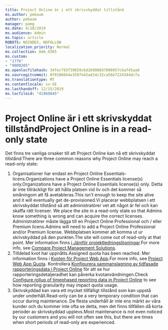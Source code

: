 ```yaml
---
title: Project Online är i ett skrivskyddat tillstånd
ms.author: pebaum
author: pebaum
manager: pamg
ms.date: 4/10/2019
ms.audience: Admin
ms.topic: article
ROBOTS: NOINDEX, NOFOLLOW
localization_priority: Normal
ms.collection: Adm_O365
ms.custom:
- "1776"
- "9000205"
ms.openlocfilehash: 34fecf93f39659cbd26998697090957c6af45aa0
ms.sourcegitcommit: 0f0186044a3597e42ad14c32ca58e7224344dcfa
ms.translationtype: MT
ms.contentlocale: sv-SE
ms.lasthandoff: 12/15/2019
ms.locfileid: "41969845"
---
```

# <a name="project-online-is-in-a-read-only-state"></a><span data-ttu-id="9f216-102">Project Online är i ett skrivskyddat tillstånd</span><span class="sxs-lookup"><span data-stu-id="9f216-102">Project Online is in a read-only state</span></span>

<span data-ttu-id="9f216-103">Det finns tre vanliga orsaker till att Project Online kan nå ett skrivskyddat tillstånd:</span><span class="sxs-lookup"><span data-stu-id="9f216-103">There are three common reasons why Project Online may reach a read-only state:</span></span>

1. <span data-ttu-id="9f216-104">Organisationer har endast en Project Online Essentials-licens.Organizations have a Project Online Essentials license(s) only.</span><span class="sxs-lookup"><span data-stu-id="9f216-104">Organizations have a Project Online Essentials license(s) only.</span></span> <span data-ttu-id="9f216-105">Detta är inte tillräckligt för att hålla platsen vid liv och det kommer så småningom att få avetableras.</span><span class="sxs-lookup"><span data-stu-id="9f216-105">This isn't enough to keep the site alive and it will eventually get de-provisioned.</span></span><span data-ttu-id="9f216-106">Vi placerar webbplatsen i ett skrivskyddat tillstånd så att administratörer vet att något är fel och kan skaffa rätt licenser.</span><span class="sxs-lookup"><span data-stu-id="9f216-106"> We place the site in a read-only state so that Admins know something is wrong and can acquire the correct licenses.</span></span> <span data-ttu-id="9f216-107">Administratörer måste lägga till en Project Online Professional och / eller Premium licens.</span><span class="sxs-lookup"><span data-stu-id="9f216-107">Admins will need to add a Project Online Professional and/or Premium license.</span></span> <span data-ttu-id="9f216-108">Webbplatsen kommer att komma ut ur skrivskyddad på den punkten.</span><span class="sxs-lookup"><span data-stu-id="9f216-108">The site will come out of read-only at that point.</span></span> <span data-ttu-id="9f216-109">Mer information finns [i Jämför projektledningslösningar](https://products.office.com/project/compare-microsoft-project-management-software?tab=1).</span><span class="sxs-lookup"><span data-stu-id="9f216-109">For more info, see [Compare Project Management Solutions](https://products.office.com/project/compare-microsoft-project-management-software?tab=1).</span></span>
2. <span data-ttu-id="9f216-110">Tilldelad kvot har uppnåtts.</span><span class="sxs-lookup"><span data-stu-id="9f216-110">Assigned quota has been reached.</span></span> <span data-ttu-id="9f216-111">Mer information finns i [Kvoten för Project Web App](https://docs.microsoft.com/projectonline/tune-project-online-performance#project-web-app-quota).</span><span class="sxs-lookup"><span data-stu-id="9f216-111">For more info, see [Project Web App Quota](https://docs.microsoft.com/projectonline/tune-project-online-performance#project-web-app-quota).</span></span> <span data-ttu-id="9f216-112">Kontrollera [Konfigurera sammanslagning av tidfasade rapporteringsdata i Project Online](https://docs.microsoft.com/ProjectOnline/configure-rollup-of-timephased-reporting-data-in-project-online?redirectSourcePath=%252fen-us%252farticle%252fConfigure-rollup-of-timephased-reporting-data-in-Project-Online-da8487fe-899e-4510-a264-e2ebc948928c) för att se hur rapporteringsdetaljeradhet kan påverka kvotanvändningen.</span><span class="sxs-lookup"><span data-stu-id="9f216-112">Check [Configure rollup of timephased reporting data in Project Online](https://docs.microsoft.com/ProjectOnline/configure-rollup-of-timephased-reporting-data-in-project-online?redirectSourcePath=%252fen-us%252farticle%252fConfigure-rollup-of-timephased-reporting-data-in-Project-Online-da8487fe-899e-4510-a264-e2ebc948928c) to see how reporting granularity may impact quota usage.</span></span>
3. <span data-ttu-id="9f216-113">Skrivskyddad kan vara ett mycket tillfälligt tillstånd som kan uppstå under underhåll.</span><span class="sxs-lookup"><span data-stu-id="9f216-113">Read-only can be a very temporary condition that can occur during maintenance.</span></span> <span data-ttu-id="9f216-114">De flesta underhåll är inte ens märkt av våra kunder och du kommer inte ofta se detta, men det finns tillfällen då korta perioder av skrivskyddad upplevs.</span><span class="sxs-lookup"><span data-stu-id="9f216-114">Most maintenance is not even noticed by our customers and you will not often see this, but there are times when short periods of read-only are experienced.</span></span>
